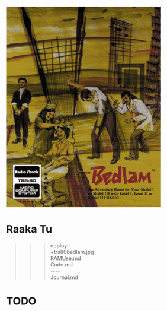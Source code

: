 ![TRS80 Bedlam](trs80bedlam.jpg)

# Raaka Tu

>>> deploy:<br>
>>>   +trs80bedlam.jpg<br>
>>>   RAMUse.md<br>
>>>   Code.md<br>
>>>   ----<br>
>>>   Journal.md<br>


# TODO
